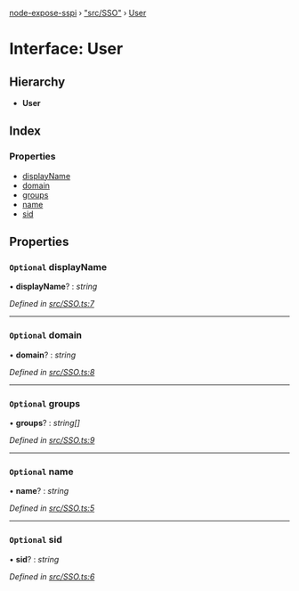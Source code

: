 [node-expose-sspi](../README.md) › ["src/SSO"](../modules/_src_sso_.md) › [User](_src_sso_.user.md)

# Interface: User

## Hierarchy

* **User**

## Index

### Properties

* [displayName](_src_sso_.user.md#optional-displayname)
* [domain](_src_sso_.user.md#optional-domain)
* [groups](_src_sso_.user.md#optional-groups)
* [name](_src_sso_.user.md#optional-name)
* [sid](_src_sso_.user.md#optional-sid)

## Properties

### `Optional` displayName

• **displayName**? : *string*

*Defined in [src/SSO.ts:7](https://github.com/jlguenego/node-expose-sspi/blob/70cc17a/src/SSO.ts#L7)*

___

### `Optional` domain

• **domain**? : *string*

*Defined in [src/SSO.ts:8](https://github.com/jlguenego/node-expose-sspi/blob/70cc17a/src/SSO.ts#L8)*

___

### `Optional` groups

• **groups**? : *string[]*

*Defined in [src/SSO.ts:9](https://github.com/jlguenego/node-expose-sspi/blob/70cc17a/src/SSO.ts#L9)*

___

### `Optional` name

• **name**? : *string*

*Defined in [src/SSO.ts:5](https://github.com/jlguenego/node-expose-sspi/blob/70cc17a/src/SSO.ts#L5)*

___

### `Optional` sid

• **sid**? : *string*

*Defined in [src/SSO.ts:6](https://github.com/jlguenego/node-expose-sspi/blob/70cc17a/src/SSO.ts#L6)*
